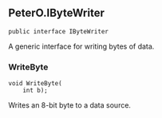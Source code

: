 ## PeterO.IByteWriter

    public interface IByteWriter

A generic interface for writing bytes of data.

### WriteByte

    void WriteByte(
        int b);

Writes an 8-bit byte to a data source.
